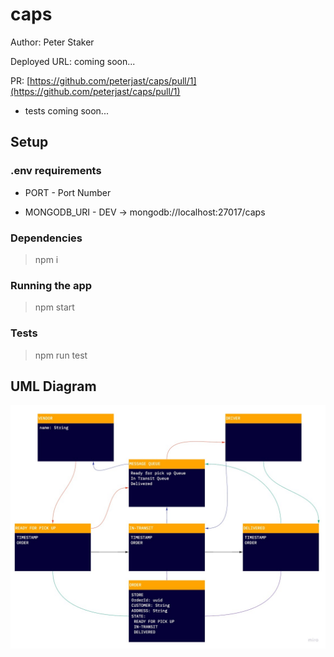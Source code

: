 # caps

Author: Peter Staker

Deployed URL: coming soon...

PR: [https://github.com/peterjast/caps/pull/1](https://github.com/peterjast/caps/pull/1)

* tests coming soon...

## Setup

### .env requirements

* PORT - Port Number

* MONGODB_URI - DEV -> mongodb://localhost:27017/caps

### Dependencies

> npm i

### Running the app

> npm start

### Tests

> npm run test

## UML Diagram

![UML](./assets/UML-Diagram.jpg)